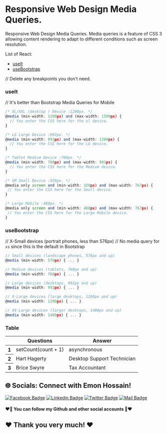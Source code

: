 # Responsive Web Design Media Queries.
Responsive Web Design Media Queries. Media queries is a feature of CSS 3 allowing content rendering to adapt to different conditions such as screen resolution.



List of React:

- [useIt](#useIt)
- [useBootstrap](#useBootstrap)

// Delete any breakpoints you don't need.

### useIt

// It's better than Bootstrap Media Queries for Mobile

```js
/* XL/XXL (desktop ) Device :1200px. */
@media (min-width: 1200px) and (max-width: 1500px) {
  // You enter the CSS here for the xl device.
}

/* LG Large Device :992px. */
@media (min-width: 992px) and (max-width: 1200px) {
  // You enter the CSS here for the LG device.
}

/* Tablet Medium Device :768px. */
@media (min-width: 768px) and (max-width: 991px) { 
  // You enter the CSS here for the Medium device.
}

/* SM Small Device :550px. */
@media only screen and (min-width: 320px) and (max-width: 767px) {
 // You enter the CSS here for the Small device.
}

/* Large Mobile :480px. */
@media only screen and (min-width: 480px) and (max-width: 767px) {
 // You enter the CSS here for the Large Mobile device.
}
```

### useBootstrap

// X-Small devices (portrait phones, less than 576px)
// No media query for `xs` since this is the default in Bootstrap

```js
// Small devices (landscape phones, 576px and up)
@media (min-width: 576px) { ... }

// Medium devices (tablets, 768px and up)
@media (min-width: 768px) { ... }

// Large devices (desktops, 992px and up)
@media (min-width: 992px) { ... }

// X-Large devices (large desktops, 1200px and up)
@media (min-width: 1200px) { ... }

// XX-Large devices (larger desktops, 1400px and up)
@media (min-width: 1400px) { ... }
```

### Table
<div class="overflow-x-auto">
  <table class="table w-full">
    <!-- head -->
    <thead>
      <tr>
        <th></th>
        <th>Questions</th>
        <th>Answer</th>
      </tr>
    </thead>
    <tbody>
      <!-- row 1 -->
      <tr>
        <th>1</th>
        <td>setCount(count + 1)</td>
        <td>asynchronous</td>
      </tr>
      <!-- row 2 -->
      <tr>
        <th>2</th>
        <td>Hart Hagerty</td>
        <td>Desktop Support Technician</td>
      </tr>
      <!-- row 3 -->
      <tr>
        <th>3</th>
        <td>Brice Swyre</td>
        <td>Tax Accountant</td>
      </tr>
    </tbody>
  </table>
</div>



## 🌐 Socials: Connect with Emon Hossain!

[![Facebook Badge](https://img.shields.io/badge/Facebook-1877F2?style=for-the-badge&logo=facebook&logoColor=white)](https://fb.com/emonhossain6) [![Linkedin Badge](https://img.shields.io/badge/LinkedIn-0077B5?style=for-the-badge&logo=linkedin&logoColor=white)](https://www.linkedin.com/in/emon007iu/) [![Twitter Badge](https://img.shields.io/badge/Twitter-1DA1F2?style=for-the-badge&logo=twitter&logoColor=white)](https://twitter.com/@emon_hossain7) [![Mail Badge](https://img.shields.io/badge/Gmail-D14836?style=for-the-badge&logo=gmail&logoColor=white)](mailto:emon.hossain.wd@gmail.com)

<h4>❤️🤔 You can follow my Github and other social accounts 🤔❤️</h4>
<h2>❤️ Thank you very much! ❤️</h2>
